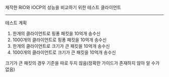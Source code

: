 제작한 RIO와 IOCP의 성능을 비교하기 위한 테스트 클라이언트

---

테스트 계획

1. 한개의 클라이언트로 핑퐁 패킷을 10억개 송수신
2. 1000개의 클라이언트로 핑퐁 패킷을 10억개 송수신
3. 한개의 클라이언트로 크기가 큰 패킷을 10억개 송수신
4. 1000개의 클라이언트로 크기가 큰 패킷을 10억개 송수신

크기가 큰 패킷의 경우 기준을 따로 두지 않음(정확한 가이드가 존재하지 않아 알 수가 없음)
